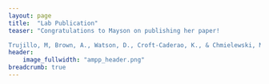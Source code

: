 ```yaml
---
layout: page
title:  "Lab Publication"
teaser: "Congratulations to Mayson on publishing her paper!

Trujillo, M, Brown, A., Watson, D., Croft-Caderao, K., & Chmielewski, M (2022). The Dissociative Experiences Scale: An empirical evaluation of long-standing concerns.  Psychology of Consciousness: Theory, Research, and Practice. "
header:
    image_fullwidth: "ampp_header.png"
breadcrumb: true
---
```


 
